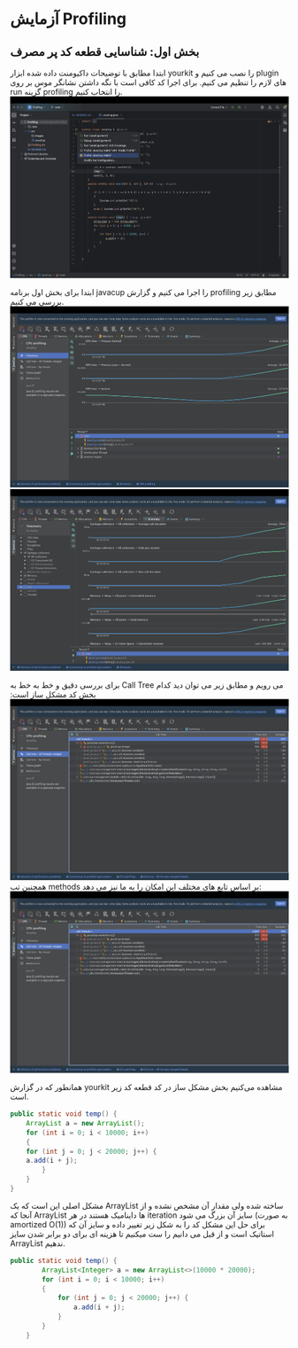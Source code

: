 
# آزمایش Profiling
## بخش اول: شناسایی قطعه کد پر مصرف
ابتدا مطابق با توضیحات داکیومنت داده شده ابزار yourkit را نصب می کنیم و plugin های لازم را تنظیم می کنیم.
برای اجرا کد کافی است با نگه داشتن نشانگر موس بر روی run گزینه profiling را انتخاب کنیم.
![](src/images/1.png)

ابتدا برای بخش اول برنامه javacup را اجرا می کنیم و گزارش profiling مطابق زیر بررسی می کنیم.
![](src/images/2.png)
![](src/images/3.png)

برای بررسی دقیق و خط به خط به Call Tree می رویم و مطابق زیر می توان دید کدام بخش کد مشکل ساز است:
![](src/images/4.png)
همچنین تب methods بر اساس تابع های مختلف این امکان را به ما نیز می دهد:
![](src/images/4.png)


همانطور که در گزارش yourkit مشاهده می‌کنیم بخش مشکل ساز در کد قطعه کد زیر است.

```java
public static void temp() {
    ArrayList a = new ArrayList();
    for (int i = 0; i < 10000; i++)
    {
    for (int j = 0; j < 20000; j++) {
    a.add(i + j);
        }
    }
}
```


مشکل اصلی این است که یک ArrayList ساخته شده ولی مقدار آن مشخص نشده و از آنجا که ArrayList ها داینامیک هستند در هر iteration سایز آن بزرگ می شود (به صورت amortized O(1))
برای حل این مشکل کد را به شکل زیر تغییر داده و سایز آن که استاتیک است و از قبل می دانیم را ست میکنیم تا هزینه ای برای دو برابر شدن سایز ArrayList ندهیم.
   
```java
public static void temp() {
        ArrayList<Integer> a = new ArrayList<>(10000 * 20000);
        for (int i = 0; i < 10000; i++)
        {
            for (int j = 0; j < 20000; j++) {
                a.add(i + j);
            }
        }
    }
```


